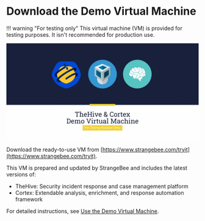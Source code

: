 # Download the Demo Virtual Machine

!!! warning "For testing only"
    This virtual machine (VM) is provided for testing purposes. It isn't recommended for production use.

![](images/demo-virtual-machine.png)

Download the ready-to-use VM from [https://www.strangebee.com/tryit](https://www.strangebee.com/tryit).

This VM is prepared and updated by StrangeBee and includes the latest versions of:

- TheHive: Security incident response and case management platform
- Cortex: Extendable analysis, enrichment, and response automation framework

For detailed instructions, see [Use the Demo Virtual Machine](howto-vm-demo.md).